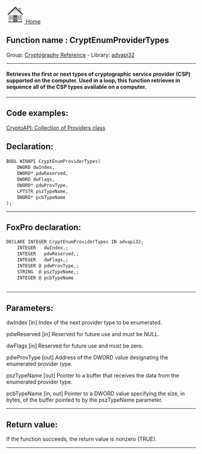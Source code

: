 [<img src="../../images/home.png"> Home ](https://github.com/VFPX/Win32API)  

## Function name : CryptEnumProviderTypes
Group: [Cryptography Reference](../../functions_group.md#Cryptography_Reference)  -  Library: [advapi32](../../Libraries.md#advapi32)  
***  


#### Retrieves the first or next types of cryptographic service provider (CSP) supported on the computer. Used in a loop, this function retrieves in sequence all of the CSP types available on a computer.

***  


## Code examples:
[CryptoAPI: Collection of Providers class](../../samples/sample_463.md)  

## Declaration:
```foxpro  
BOOL WINAPI CryptEnumProviderTypes(
	DWORD dwIndex,
	DWORD* pdwReserved,
	DWORD dwFlags,
	DWORD* pdwProvType,
	LPTSTR pszTypeName,
	DWORD* pcbTypeName
);  
```  
***  


## FoxPro declaration:
```foxpro  
DECLARE INTEGER CryptEnumProviderTypes IN advapi32;
	INTEGER   dwIndex,;
	INTEGER   pdwReserved,;
	INTEGER   dwFlags,;
	INTEGER @ pdwProvType,;
	STRING  @ pszTypeName,;
	INTEGER @ pcbTypeName
  
```  
***  


## Parameters:
dwIndex 
[in] Index of the next provider type to be enumerated. 

pdwReserved 
[in] Reserved for future use and must be NULL. 

dwFlags 
[in] Reserved for future use and must be zero. 

pdwProvType 
[out] Address of the DWORD value designating the enumerated provider type. 

pszTypeName 
[out] Pointer to a buffer that receives the data from the enumerated provider type.

pcbTypeName 
[in, out] Pointer to a DWORD value specifying the size, in bytes, of the buffer pointed to by the pszTypeName parameter.  
***  


## Return value:
If the function succeeds, the return value is nonzero (TRUE).  
***  

